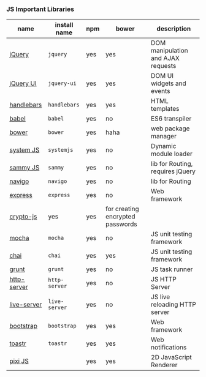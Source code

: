 ### JS Important Libraries

name | install name | npm | bower | description |
--- | --- | --- | --- | ---
[jQuery](https://jquery.com/) | `jquery` | yes | yes | DOM manipulation and AJAX requests
[jQuery UI](http://jqueryui.com/) | `jquery-ui` | yes | yes | DOM UI widgets and events
[handlebars](http://handlebarsjs.com/) | `handlebars` | yes | yes | HTML templates
[babel](https://babeljs.io/) | `babel` | yes | no | ES6 transpiler
[bower](https://bower.io/) | `bower` | yes | haha | web package manager
[system JS](https://github.com/systemjs/systemjs) | `systemjs` | yes | no | Dynamic module loader
[sammy JS](http://sammyjs.org/) | `sammy` | yes | no | lib for Routing, requires jQuery
[navigo](https://github.com/krasimir/navigo) | `navigo` | yes | no | lib for Routing
[express](http://expressjs.com/) | `express` | yes | no | Web framework
[crypto-js](https://github.com/brix/crypto-js) | yes | yes | for creating encrypted passwords
[mocha](http://mochajs.org/) | `mocha` | yes | no | JS unit testing framework
[chai](http://chaijs.com/) | `chai` | yes | yes | JS unit testing framework
[grunt](https://gruntjs.com/) | `grunt` | yes | no | JS task runner
[http-server](https://www.npmjs.com/package/http-server) | `http-server` | yes | no | JS HTTP Server
[live-server](https://github.com/tapio/live-server) | `live-server` | yes | no | JS live reloading HTTP server
[bootstrap](https://v4-alpha.getbootstrap.com/) | `bootstrap` | yes | yes | Web framework
[toastr](https://github.com/CodeSeven/toastr) | `toastr` | yes | yes | Web notifications
[pixi JS](https://github.com/pixijs/pixi.js) |  | yes | yes | 2D JavaScript Renderer